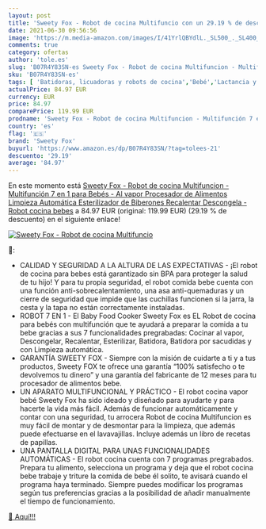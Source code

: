 ```yaml
---
layout: post
title: 'Sweety Fox - Robot de cocina Multifuncio con un 29.19 % de descuento'
date: 2021-06-30 09:56:56
image: 'https://m.media-amazon.com/images/I/41YrlQBYdlL._SL500_._SL400_.jpg'
comments: true
category: ofertas
author: 'tole.es'
slug: 'B07R4Y83SN-es Sweety Fox - Robot de cocina Multifuncion - Multifunción 7...'
sku: 'B07R4Y83SN-es'
tags: [ 'Batidoras, licuadoras y robots de cocina','Bebé','Lactancia y alimentación','Robots de cocina','bebés','biberones','sweety fox', ]
actualPrice: 84.97 EUR
currency: EUR
price: 84.97
comparePrice: 119.99 EUR
prodname: 'Sweety Fox - Robot de cocina Multifuncion - Multifunción 7 en 1 para Bebés - Al vapor  Procesador de Alimentos  Limpieza Automática  Esterilizador de Biberones  Recalentar  Descongela - Robot cocina bebes'
country: 'es'
flag: '🇪🇸'
brand: 'Sweety Fox'
buyurl: 'https://www.amazon.es/dp/B07R4Y83SN/?tag=tolees-21'
descuento: '29.19'
average: '84.97'
---
```


En este momento está [Sweety Fox - Robot de cocina Multifuncion - Multifunción 7 en 1 para Bebés - Al vapor  Procesador de Alimentos  Limpieza Automática  Esterilizador de Biberones  Recalentar  Descongela - Robot cocina bebes](https://www.amazon.es/dp/B07R4Y83SN/?tag=tolees-21) a 84.97 EUR (original: 119.99 EUR) (29.19 %  de descuento) en el siguiente enlace!

[![Sweety Fox - Robot de cocina Multifuncio](https://m.media-amazon.com/images/I/41YrlQBYdlL._SL500_._SL400_.jpg)](https://www.amazon.es/dp/B07R4Y83SN/?tag=tolees-21)

🔎:

- CALIDAD Y SEGURIDAD A LA ALTURA DE LAS EXPECTATIVAS - ¡El robot de cocina para bebes está garantizado sin BPA para proteger la salud de tu hijo! Y para tu propia seguridad, el robot comida bebe cuenta con una función anti-sobrecalentamiento, una asa anti-quemaduras y un cierre de seguridad que impide que las cuchillas funcionen si la jarra, la cesta y la tapa no están correctamente instaladas.
- ROBOT 7 EN 1 - El Baby Food Cooker Sweety Fox es EL Robot de cocina para bebés con multifunción que te ayudará a preparar la comida a tu bebe gracias a sus 7 funcionalidades pregrabadas: Cocinar al vapor, Descongelar, Recalentar, Esterilizar, Batidora, Batidora por sacudidas y con Limpieza automática.
- GARANTÍA SWEETY FOX - Siempre con la misión de cuidarte a ti y a tus productos, Sweety FOX te ofrece una garantía “100% satisfecho o te devolvemos tu dinero” y una garantía del fabricante de 12 meses para tu procesador de alimentos bebe.
- UN APARATO MULTIFUNCIONAL Y PRÁCTICO - El robot cocina vapor bebé Sweety Fox ha sido ideado y diseñado para ayudarte y para hacerte la vida más fácil. Además de funcionar automáticamente y contar con una seguridad, tu arrocera Robot de cocina Multifuncion es muy fácil de montar y de desmontar para la limpieza, que además puede efectuarse en el lavavajillas. Incluye además un libro de recetas de papillas.
- UNA PANTALLA DIGITAL PARA UNAS FUNCIONALIDADES AUTOMÁTICAS - El robot cocina cuenta con 7 programas pregrabados. Prepara tu alimento, selecciona un programa y deja que el robot cocina bebe trabaje y triture la comida de bebe él solito, te avisará cuando el programa haya terminado. Siempre puedes modificar los programas según tus preferencias gracias a la posibilidad de añadir manualmente el tiempo de funcionamiento.

[🛒 Aquí!!!](https://www.amazon.es/dp/B07R4Y83SN/?tag=tolees-21)
